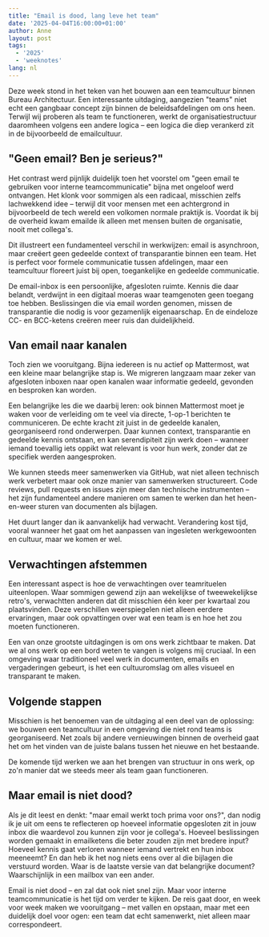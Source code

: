 ```yaml
---
title: "Email is dood, lang leve het team"
date: '2025-04-04T16:00:00+01:00'
author: Anne
layout: post
tags:
  - '2025'
  - 'weeknotes'
lang: nl
---
```


Deze week stond in het teken van het bouwen aan een teamcultuur binnen Bureau Architectuur. Een interessante uitdaging,
aangezien "teams" niet echt een gangbaar concept zijn binnen de beleidsafdelingen om ons heen. Terwijl wij proberen als
team te functioneren, werkt de organisatiestructuur daaromheen volgens een andere logica – een logica die diep verankerd
zit in de bijvoorbeeld de emailcultuur.

## "Geen email? Ben je serieus?"

Het contrast werd pijnlijk duidelijk toen het voorstel om "geen email te gebruiken voor interne teamcommunicatie" bijna
met ongeloof werd ontvangen. Het klonk voor sommigen als een radicaal, misschien zelfs lachwekkend idee – terwijl dit
voor mensen met een achtergrond in bijvoorbeeld de tech wereld een volkomen normale praktijk is. Voordat ik bij de
overheid kwam emailde ik alleen met mensen buiten de organisatie, nooit met collega's.

Dit illustreert een fundamenteel verschil in werkwijzen: email is asynchroon, maar creëert geen gedeelde context of
transparantie binnen een team. Het is perfect voor formele communicatie tussen afdelingen, maar een teamcultuur floreert
juist bij open, toegankelijke en gedeelde communicatie.

De email-inbox is een persoonlijke, afgesloten ruimte. Kennis die daar belandt, verdwijnt in een digitaal moeras waar
teamgenoten geen toegang toe hebben. Beslissingen die via email worden genomen, missen de transparantie die nodig is
voor gezamenlijk eigenaarschap. En de eindeloze CC- en BCC-ketens creëren meer ruis dan duidelijkheid.

## Van email naar kanalen

Toch zien we vooruitgang. Bijna iedereen is nu actief op Mattermost, wat een kleine maar belangrijke stap is. We
migreren langzaam maar zeker van afgesloten inboxen naar open kanalen waar informatie gedeeld, gevonden en besproken kan
worden.

Een belangrijke les die we daarbij leren: ook binnen Mattermost moet je waken voor de verleiding om te veel via directe,
1-op-1 berichten te communiceren. De echte kracht zit juist in de gedeelde kanalen, georganiseerd rond onderwerpen. Daar
kunnen context, transparantie en gedeelde kennis ontstaan, en kan serendipiteit zijn werk doen – wanneer iemand
toevallig iets oppikt wat relevant is voor hun werk, zonder dat ze specifiek werden aangesproken.

We kunnen steeds meer samenwerken via GitHub, wat niet alleen technisch werk verbetert maar ook onze manier van
samenwerken structureert. Code reviews, pull requests en issues zijn meer dan technische instrumenten – het zijn
fundamenteel andere manieren om samen te werken dan het heen-en-weer sturen van documenten als bijlagen.

Het duurt langer dan ik aanvankelijk had verwacht. Verandering kost tijd, vooral wanneer het gaat om het aanpassen van
ingesleten werkgewoonten en cultuur, maar we komen er wel.

## Verwachtingen afstemmen

Een interessant aspect is hoe de verwachtingen over teamrituelen uiteenlopen. Waar sommigen gewend zijn aan wekelijkse
of tweewekelijkse retro's, verwachtten anderen dat dit misschien één keer per kwartaal zou plaatsvinden. Deze
verschillen weerspiegelen niet alleen eerdere ervaringen, maar ook opvattingen over wat een team is en hoe het zou
moeten functioneren.

Een van onze grootste uitdagingen is om ons werk zichtbaar te maken. Dat we al ons werk op een bord weten te vangen is
volgens mij cruciaal. In een omgeving waar traditioneel veel werk in documenten, emails en vergaderingen gebeurt, is het
een cultuuromslag om alles visueel en transparant te maken.

## Volgende stappen

Misschien is het benoemen van de uitdaging al een deel van de oplossing: we bouwen een teamcultuur in een omgeving die
niet rond teams is georganiseerd. Net zoals bij andere vernieuwingen binnen de overheid gaat het om het vinden van de
juiste balans tussen het nieuwe en het bestaande.

De komende tijd werken we aan het brengen van structuur in ons werk, op zo'n manier dat we steeds meer als team gaan
functioneren.

## Maar email is niet dood?

Als je dit leest en denkt: "maar email werkt toch prima voor ons?", dan nodig ik je uit om eens te reflecteren op
hoeveel informatie opgesloten zit in jouw inbox die waardevol zou kunnen zijn voor je collega's. Hoeveel beslissingen
worden gemaakt in emailketens die beter zouden zijn met bredere input? Hoeveel kennis gaat verloren wanneer iemand
vertrekt en hun inbox meeneemt? En dan heb ik het nog niets eens over al die bijlagen die verstuurd worden. Waar is de
laatste versie van dat belangrijke document? Waarschijnlijk in een mailbox van een ander.

Email is niet dood – en zal dat ook niet snel zijn. Maar voor interne teamcommunicatie is het tijd om verder te kijken.
De reis gaat door, en week voor week maken we vooruitgang – met vallen en opstaan, maar met een duidelijk doel voor
ogen: een team dat echt samenwerkt, niet alleen maar correspondeert.
